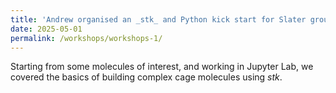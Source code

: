 ```yaml
---
title: 'Andrew organised an _stk_ and Python kick start for Slater group'
date: 2025-05-01
permalink: /workshops/workshops-1/
---
```


Starting from some molecules of interest, and working in Jupyter Lab, we covered the basics of building complex cage molecules using _stk_.
